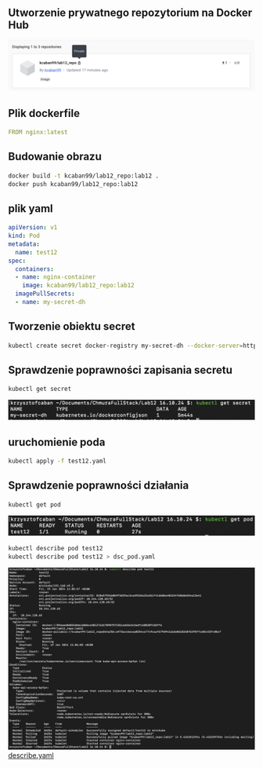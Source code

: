 ## Utworzenie prywatnego repozytorium na Docker Hub
![repo](./screens/repo.png)

## Plik dockerfile
```yaml
FROM nginx:latest
```

## Budowanie obrazu
```zsh
docker build -t kcaban99/lab12_repo:lab12 .
docker push kcaban99/lab12_repo:lab12
```

## plik yaml
```yaml
apiVersion: v1
kind: Pod
metadata:
  name: test12
spec:
  containers:
  - name: nginx-container
    image: kcaban99/lab12_repo:lab12
  imagePullSecrets:
  - name: my-secret-dh
```


## Tworzenie obiektu secret
```zsh
kubectl create secret docker-registry my-secret-dh --docker-server=https://index.docker.io/v1/ --docker-username=kcaban99 --docker-password=<<DOCKERHUB_TOKEN>>
```

## Sprawdzenie poprawności zapisania secretu
```zsh
kubectl get secret
```
![secret](./screens/secret.png)

## uruchomienie poda
```zsh
kubectl apply -f test12.yaml
```

## Sprawdzenie poprawności działania
```zsh
kubectl get pod
```
![get_pods](./screens/get_pods.png)

```zsh
kubectl describe pod test12
kubectl describe pod test12 > dsc_pod.yaml
```
![describe](./screens/describe.png)
[describe.yaml](dsc_pod.yaml)